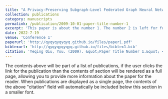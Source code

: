 ```yaml
---
title: "A Privacy-Preserving Subgraph-Level Federated Graph Neural Network via Differential Privacy"
collection: publications
category: manuscripts
permalink: /publication/2009-10-01-paper-title-number-1
excerpt: 'This paper is about the number 1. The number 2 is left for future work.'
date: 2022-7-19
venue: 'Conference 1'
paperurl: 'http://qyqyqyqyqyq.github.io/files/paper1.pdf'
bibtexurl: 'http://qyqyqyqyqyq.github.io/files/bibtex1.bib'
citation: 'Yeqing Qiu, You. (2009). &quot;Paper Title Number 1.&quot; <i>Journal 1</i>. 1(1).'
---
```

The contents above will be part of a list of publications, if the user clicks the link for the publication than the contents of section will be rendered as a full page, allowing you to provide more information about the paper for the reader. When publications are displayed as a single page, the contents of the above "citation" field will automatically be included below this section in a smaller font.
